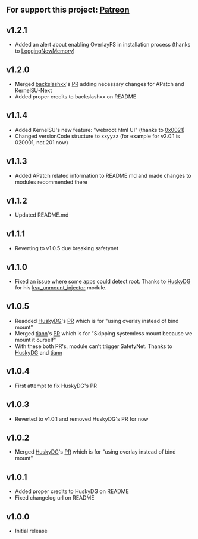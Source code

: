 For support this project: [Patreon](https://avalibeyaz.com/patreon)  
--------------  
## v1.2.1
- Added an alert about enabling OverlayFS in installation process (thanks to [LoggingNewMemory](https://github.com/LoggingNewMemory))

## v1.2.0
- Merged [backslashxx](https://github.com/backslashxx)'s [PR](https://github.com/symbuzzer/systemless-hosts-KernelSU-module/pull/23) adding necessary changes for APatch and KernelSU-Next
- Added proper credits to backslashxx on README

## v1.1.4  
- Added KernelSU's new feature: "webroot html UI" (thanks to [0x0021](https://github.com/0x0021))
- Changed versionCode structure to xxyyzz (for example for v2.0.1 is 020001, not 201 now)
  
## v1.1.3  
- Added APatch related information to README.md and made changes to modules recommended there
  
## v1.1.2  
- Updated README.md
  
## v1.1.1  
- Reverting to v1.0.5 due breaking safetynet
  
## v1.1.0  
- Fixed an issue where some apps could detect root. Thanks to [HuskyDG](https://github.com/HuskyDG) for his [ksu_unmount_injector](https://github.com/HuskyDG/ksu_unmount_injector) module.  
  
## v1.0.5  
- Readded [HuskyDG](https://github.com/HuskyDG)'s [PR](https://github.com/symbuzzer/systemless-hosts-KernelSU-module/pull/1) which is for "using overlay instead of bind mount"
- Merged [tiann](https://github.com/tiann)'s [PR](https://github.com/symbuzzer/systemless-hosts-KernelSU-module/pull/2) which is for "Skipping systemless mount because we mount it ourself"
- With these both PR's, module can't trigger SafetyNet. Thanks to [HuskyDG](https://github.com/HuskyDG) and [tiann](https://github.com/tiann)
  
## v1.0.4  
- First attempt to fix HuskyDG's PR  
  
## v1.0.3  
- Reverted to v1.0.1 and removed HuskyDG's PR for now
  
## v1.0.2  
- Merged [HuskyDG](https://github.com/HuskyDG)'s [PR](https://github.com/symbuzzer/systemless-hosts-KernelSU-module/pull/1) which is for "using overlay instead of bind mount"
  
## v1.0.1  
- Added proper credits to HuskyDG on README
- Fixed changelog url on README
  
## v1.0.0  
- Initial release
